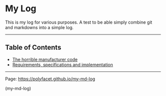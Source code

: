 # My Log
This is my log for various purposes.
A test to be able simply combine git and markdowns into a simple log.

---
## Table of Contents
* [The horrible manufacturer code](./Programming/BadCode/ManufacturerCode.md)
* [Requirements, specifications and implementation](./Software/Requirements/Requirements_Spec_Code.md)
  
---

Page: https://polyfacet.github.io/my-md-log

(my-md-log)